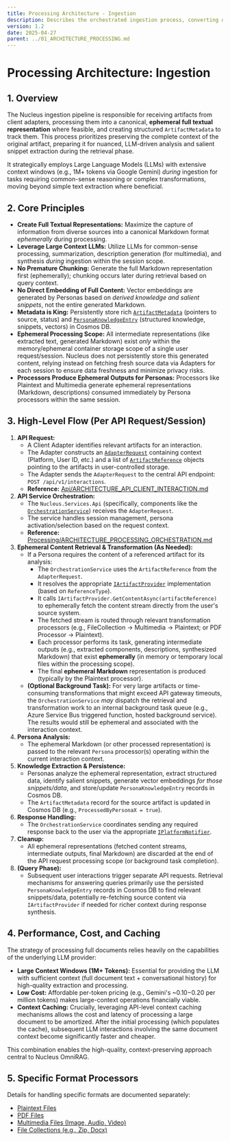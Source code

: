 ```yaml
---
title: Processing Architecture - Ingestion
description: Describes the orchestrated ingestion process, converting diverse artifact types into canonical ephemeral textual representations using specialized processors for analysis by Personas.
version: 1.2
date: 2025-04-27
parent: ../01_ARCHITECTURE_PROCESSING.md
---
```


# Processing Architecture: Ingestion

## 1. Overview

The Nucleus ingestion pipeline is responsible for receiving artifacts from client adapters, processing them into a canonical, **ephemeral full textual representation** where feasible, and creating structured `ArtifactMetadata` to track them. This process prioritizes preserving the complete context of the original artifact, preparing it for nuanced, LLM-driven analysis and salient snippet extraction during the retrieval phase.

It strategically employs Large Language Models (LLMs) with extensive context windows (e.g., 1M+ tokens via Google Gemini) *during* ingestion for tasks requiring common-sense reasoning or complex transformations, moving beyond simple text extraction where beneficial.

## 2. Core Principles

*   **Create Full Textual Representations:** Maximize the capture of information from diverse sources into a canonical Markdown format *ephemerally* during processing.
*   **Leverage Large Context LLMs:** Utilize LLMs for common-sense processing, summarization, description generation (for multimedia), and synthesis *during* ingestion within the session scope.
*   **No Premature Chunking:** Generate the full Markdown representation first (ephemerally); chunking occurs later during retrieval based on query context.
*   **No Direct Embedding of Full Content:** Vector embeddings are generated by Personas based on *derived knowledge and salient snippets*, not the entire generated Markdown.
*   **Metadata is King:** Persistently store rich [`ArtifactMetadata`](../../src/Nucleus.Abstractions/Models/ArtifactMetadata.cs) (pointers to source, status) and [`PersonaKnowledgeEntry`](../../src/Nucleus.Abstractions/Repositories/IPersonaKnowledgeRepository.cs) (structured knowledge, snippets, vectors) in Cosmos DB.
*   **Ephemeral Processing Scope:** All intermediate representations (like extracted text, generated Markdown) exist *only* within the memory/ephemeral container storage scope of a single user request/session. Nucleus does not persistently store this generated content, relying instead on fetching fresh source data via Adapters for each session to ensure data freshness and minimize privacy risks.
*   **Processors Produce Ephemeral Outputs for Personas:** Processors like Plaintext and Multimedia generate ephemeral representations (Markdown, descriptions) consumed immediately by Persona processors within the same session.

## 3. High-Level Flow (Per API Request/Session)

1.  **API Request:**
    *   A Client Adapter identifies relevant artifacts for an interaction.
    *   The Adapter constructs an [`AdapterRequest`](../../src/Nucleus.Abstractions/Models/AdapterRequest.cs) containing context (Platform, User ID, etc.) and a list of [`ArtifactReference`](../../src/Nucleus.Abstractions/Models/ArtifactReference.cs) objects pointing to the artifacts in user-controlled storage.
    *   The Adapter sends the `AdapterRequest` to the central API endpoint: `POST /api/v1/interactions`.
    *   **Reference:** [Api/ARCHITECTURE_API_CLIENT_INTERACTION.md](../Api/ARCHITECTURE_API_CLIENT_INTERACTION.md)
2.  **API Service Orchestration:**
    *   The `Nucleus.Services.Api` (specifically, components like the [`OrchestrationService`](../../src/Nucleus.Abstractions/Orchestration/IOrchestrationService.cs)) receives the `AdapterRequest`.
    *   The service handles session management, persona activation/selection based on the request context.
    *   **Reference:** [Processing/ARCHITECTURE_PROCESSING_ORCHESTRATION.md](./ARCHITECTURE_PROCESSING_ORCHESTRATION.md)
3.  **Ephemeral Content Retrieval & Transformation (As Needed):**
    *   If a Persona requires the content of a referenced artifact for its analysis:
        *   The `OrchestrationService` uses the `ArtifactReference` from the `AdapterRequest`.
        *   It resolves the appropriate [`IArtifactProvider`](../../src/Nucleus.Abstractions/IArtifactProvider.cs) implementation (based on `ReferenceType`).
        *   It calls `IArtifactProvider.GetContentAsync(artifactReference)` to ephemerally fetch the content stream directly from the user's source system.
        *   The fetched stream is routed through relevant transformation processors (e.g., FileCollection -> Multimedia -> Plaintext; or PDF Processor -> Plaintext).
        *   Each processor performs its task, generating intermediate outputs (e.g., extracted components, descriptions, synthesized Markdown) that exist **ephemerally** (in memory or temporary local files within the processing scope).
        *   The final **ephemeral Markdown** representation is produced (typically by the Plaintext processor).
    *   **(Optional Background Task):** For very large artifacts or time-consuming transformations that might exceed API gateway timeouts, the `OrchestrationService` *may* dispatch the retrieval and transformation work to an internal background task queue (e.g., Azure Service Bus triggered function, hosted background service). The results would still be ephemeral and associated with the interaction context.
4.  **Persona Analysis:**
    *   The ephemeral Markdown (or other processed representation) is passed to the relevant `Persona` processor(s) operating within the current interaction context.
5.  **Knowledge Extraction & Persistence:**
    *   Personas analyze the ephemeral representation, extract structured data, identify salient snippets, generate vector embeddings *for those snippets/data*, and store/update `PersonaKnowledgeEntry` records in Cosmos DB.
    *   The `ArtifactMetadata` record for the source artifact is updated in Cosmos DB (e.g., `ProcessedByPersonaX = true`).
6.  **Response Handling:**
    *   The `OrchestrationService` coordinates sending any required response back to the user via the appropriate [`IPlatformNotifier`](../../../src/Nucleus.Abstractions/Adapters/IPlatformNotifier.cs).
7.  **Cleanup:**
    *   All ephemeral representations (fetched content streams, intermediate outputs, final Markdown) are discarded at the end of the API request processing scope (or background task completion).
8.  **(Query Phase):**
    *   Subsequent user interactions trigger separate API requests. Retrieval mechanisms for answering queries primarily use the persisted `PersonaKnowledgeEntry` records in Cosmos DB to find relevant snippets/data, potentially re-fetching source content via `IArtifactProvider` if needed for richer context during response synthesis.

## 4. Performance, Cost, and Caching

The strategy of processing full documents relies heavily on the capabilities of the underlying LLM provider:

*   **Large Context Windows (1M+ Tokens):** Essential for providing the LLM with sufficient context (full document text + conversational history) for high-quality extraction and processing.
*   **Low Cost:** Affordable per-token pricing (e.g., Gemini's ~$0.10-$0.20 per million tokens) makes large-context operations financially viable.
*   **Context Caching:** Crucially, leveraging API-level context caching mechanisms allows the cost and latency of processing a large document to be amortized. After the initial processing (which populates the cache), subsequent LLM interactions involving the same document context become significantly faster and cheaper.

This combination enables the high-quality, context-preserving approach central to Nucleus OmniRAG.

## 5. Specific Format Processors

Details for handling specific formats are documented separately:

*   [Plaintext Files](./Ingestion/ARCHITECTURE_INGESTION_PLAINTEXT.md)
*   [PDF Files](./Ingestion/ARCHITECTURE_INGESTION_PDF.md)
*   [Multimedia Files (Image, Audio, Video)](./Ingestion/ARCHITECTURE_INGESTION_MULTIMEDIA.md)
*   [File Collections (e.g., Zip, Docx)](./Ingestion/ARCHITECTURE_INGESTION_FILECOLLECTIONS.md)
